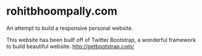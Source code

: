 rohitbhoompally.com
===================

An attempt to build a responsive personal website.

This website has been builf off of Twitter Bootstrap, a wonderful framework to build beautiful website.
http://getbootstrap.com/
